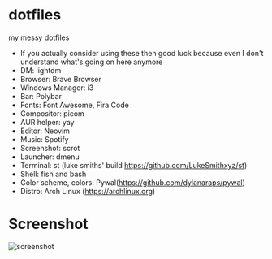 # dotfiles
my messy dotfiles
- If you actually consider using these then good luck because even I don't understand what's going on here anymore
- DM: lightdm
- Browser: Brave Browser
- Windows Manager: i3
- Bar: Polybar
- Fonts: Font Awesome, Fira Code
- Compositor: picom
- AUR helper: yay
- Editor: Neovim
- Music: Spotify
- Screenshot: scrot
- Launcher: dmenu
- Terminal: st (luke smiths' build https://github.com/LukeSmithxyz/st)
- Shell: fish and bash
- Color scheme, colors: Pywal(https://github.com/dylanaraps/pywal)
- Distro: Arch Linux (https://archlinux.org)
# Screenshot
![screenshot](https://i.imgur.com/wMZaNlQ.png)
